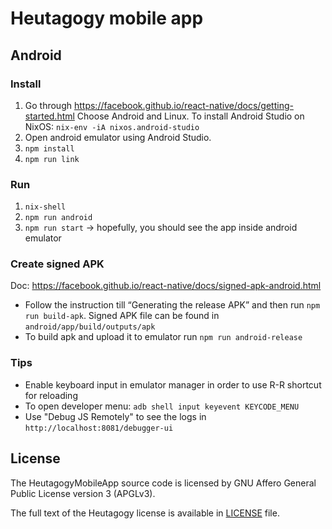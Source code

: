 # Heutagogy mobile app

## Android

### Install

1. Go through https://facebook.github.io/react-native/docs/getting-started.html Choose Android and Linux.
To install Android Studio on NixOS: `nix-env -iA nixos.android-studio`
2. Open android emulator using Android Studio.
3. `npm install`
4. `npm run link`

### Run

1. `nix-shell`
2. `npm run android`
3. `npm run start` → hopefully, you should see the app inside android emulator

### Create signed APK

Doc: https://facebook.github.io/react-native/docs/signed-apk-android.html

* Follow the instruction till “Generating the release APK” and then run `npm run build-apk`.
Signed APK file can be found in `android/app/build/outputs/apk`
* To build apk and upload it to emulator run `npm run android-release`

### Tips

* Enable keyboard input in emulator manager in order to use R-R shortcut for reloading
* To open developer menu: `adb shell input keyevent KEYCODE_MENU`
* Use "Debug JS Remotely" to see the logs in `http://localhost:8081/debugger-ui`

## License
The HeutagogyMobileApp source code is licensed by GNU Affero General Public License version 3 (APGLv3).

The full text of the Heutagogy license is available in [LICENSE](./LICENSE) file.
